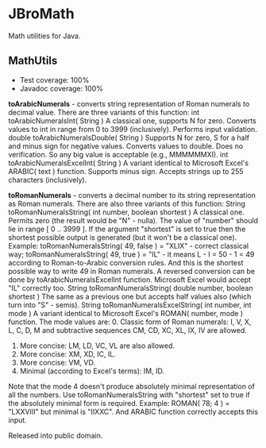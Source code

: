 # JBroMath
Math utilities for Java.

## MathUtils

- Test coverage: 100%
- Javadoc coverage: 100%

**toArabicNumerals** - converts string representation of Roman numerals to decimal value.
There are three variants of this function:
    int toArabicNumeralsInt( String )
A classical one, supports N for zero. Converts values to int in range from 0 to 3999 (inclusively). Performs input validation.
    double toArabicNumeralsDouble( String )
Supports N for zero, S for a half and minus sign for negative values. Converts values to double. Does no verification. So any big value is acceptable (e.g., MMMMMMXI).
    int toArabicNumeralsExcelInt( String )
A variant identical to Microsoft Excel's ARABIC( text ) function. Supports minus sign. Accepts strings up to 255 characters (inclusively).

**toRomanNumerals** - converts a decimal number to its string representation as Roman numerals.
There are also three variants of this function:
    String toRomanNumeralsString( int number, boolean shortest )
A classical one. Permits zero (the result would be "N" - nulla). The value of "number" should lie in range [ 0 .. 3999 ]. If the argument "shortest" is set to true then the shortest possible output is generated (but it won't be a classical one). Example: toRomanNumeralsString( 49, false ) = "XLIX" - correct classical way; toRomanNumeralsString( 49, true ) = "IL" - it means L - I = 50 - 1 = 49 according to Roman-to-Arabic conversion rules. And this is the shortest possible way to write 49 in Roman numerals. A reversed conversion can be done by toArabicNumeralsExcelInt function. Microsoft Excel would accept "IL" correctly too.
    String toRomanNumeralsString( double number, boolean shortest )
The same as a previous one but accepts half values also (which turn into "S" - semis).
    String toRomanNumeralsExcelString( int number, int mode )
A variant identical to Microsoft Excel's ROMAN( number, mode ) function. The mode values are:
0. Classic form of Roman numerals: I, V, X, L, C, D, M and subtractive sequences CM, CD, XC, XL, IX, IV are allowed.
1. More concise: LM, LD, VC, VL are also allowed.
2. More concise: XM, XD, IC, IL.
3. More concise: VM, VD.
4. Minimal (according to Excel's terms): IM, ID.

Note that the mode 4 doesn't produce absolutely minimal representation of all the numbers. Use toRomanNumeralsString with "shortest" set to true if the absolutely minimal form is required. Example: ROMAN( 78; 4 ) = "LXXVIII" but minimal is "IIXXC". And ARABIC function correctly accepts this input.

Released into public domain.